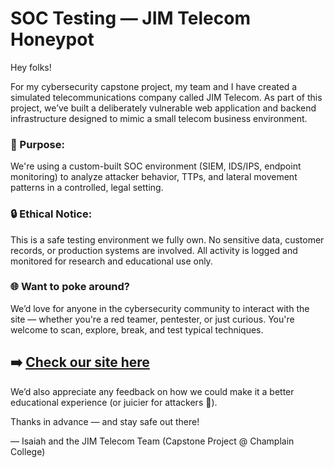 # SOC Testing — JIM Telecom Honeypot

Hey folks!

For my cybersecurity capstone project, my team and I have created a simulated telecommunications company called JIM Telecom. As part of this project, we’ve built a deliberately vulnerable web application and backend infrastructure designed to mimic a small telecom business environment.

### 🎯 Purpose:
We're using a custom-built SOC environment (SIEM, IDS/IPS, endpoint monitoring) to analyze attacker behavior, TTPs, and lateral movement patterns in a controlled, legal setting.

### 🔒 Ethical Notice:

This is a safe testing environment we fully own.
No sensitive data, customer records, or production systems are involved.
All activity is logged and monitored for research and educational use only.

### 🌐 Want to poke around?
We’d love for anyone in the cybersecurity community to interact with the site — whether you're a red teamer, pentester, or just curious. You're welcome to scan, explore, break, and test typical techniques.

## ➡️ [Check our site here]()

We’d also appreciate any feedback on how we could make it a better educational experience (or juicier for attackers 👀).

Thanks in advance — and stay safe out there!

— Isaiah and the JIM Telecom Team
(Capstone Project @ Champlain College)
